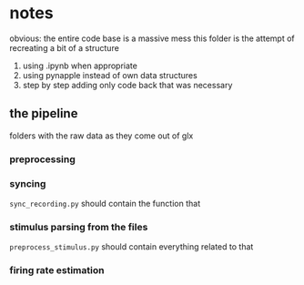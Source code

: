 # notes
obvious: the entire code base is a massive mess
this folder is the attempt of recreating a bit of a structure
1) using .ipynb when appropriate
2) using pynapple instead of own data structures
3) step by step adding only code back that was necessary

## the pipeline
folders with the raw data as they come out of glx

### preprocessing
### syncing
`sync_recording.py` should contain the function that 

### stimulus parsing from the files
`preprocess_stimulus.py` should contain everything related to that

### firing rate estimation
